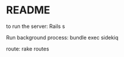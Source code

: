 # README

to run the server: Rails s 

Run background process:  bundle exec sidekiq

route: rake routes


